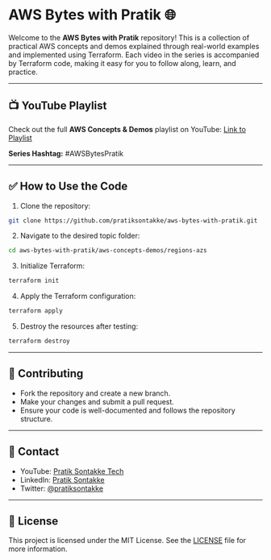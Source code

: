 # AWS Bytes with Pratik 🌐

Welcome to the **AWS Bytes with Pratik** repository! This is a collection of practical AWS concepts and demos explained through real-world examples and implemented using Terraform. Each video in the series is accompanied by Terraform code, making it easy for you to follow along, learn, and practice.

---

## 📺 YouTube Playlist

Check out the full **AWS Concepts & Demos** playlist on YouTube:
[Link to Playlist](https://www.youtube.com/@PratikSontakkeTech)

**Series Hashtag:** #AWSBytesPratik

---

## ✅ How to Use the Code

1. Clone the repository:

```bash
git clone https://github.com/pratiksontakke/aws-bytes-with-pratik.git
```

2. Navigate to the desired topic folder:

```bash
cd aws-bytes-with-pratik/aws-concepts-demos/regions-azs
```

3. Initialize Terraform:

```bash
terraform init
```

4. Apply the Terraform configuration:

```bash
terraform apply
```

5. Destroy the resources after testing:

```bash
terraform destroy
```

---

## 🤝 Contributing

- Fork the repository and create a new branch.
- Make your changes and submit a pull request.
- Ensure your code is well-documented and follows the repository structure.

---

## 📧 Contact

- YouTube: [Pratik Sontakke Tech](https://www.youtube.com/@PratikSontakkeTech)
- LinkedIn: [Pratik Sontakke](https://www.linkedin.com/in/pratiksontakke)
- Twitter: [@pratiksontakke](https://twitter.com/pratiksontakke)

---

## 📜 License

This project is licensed under the MIT License. See the [LICENSE](LICENSE) file for more information.
